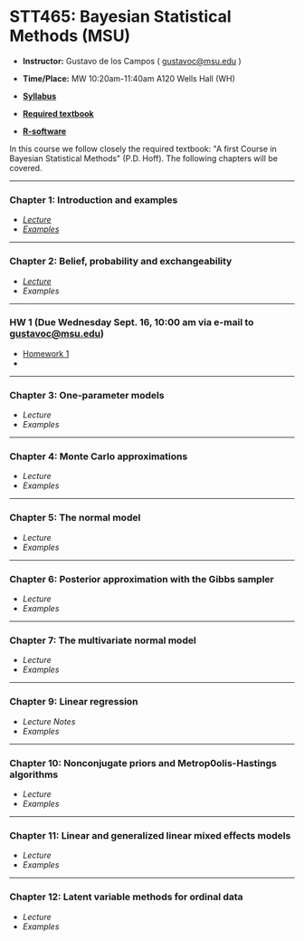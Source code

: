 # STT465: Bayesian Statistical Methods (MSU)


* **Instructor:** Gustavo de los Campos ( gustavoc@msu.edu )

* **Time/Place:** MW 10:20am-11:40am A120 Wells Hall (WH)   

* **[Syllabus](https://github.com/gdlc/STT465/blob/master/STT465_Syllabus.pdf)**
* **[Required textbook](http://www.stat.washington.edu/people/pdhoff/book.php)**
* **[R-software](http://www.r-project.org/)**

In this course we follow closely the required textbook: "A first Course in Bayesian Statistical Methods" (P.D. Hoff). The following chapters will be covered.

------------------------------------------------------------------
### Chapter 1: Introduction and examples
 - *[Lecture](https://github.com/gdlc/STT465/blob/master/STT465_1.pdf)*
 - *[Examples](https://github.com/gdlc/STT465/blob/master/examples_1.md)*

------------------------------------------------------------------
### Chapter 2: Belief, probability and exchangeability
 - *[Lecture](https://github.com/gdlc/STT465/blob/master/STT465_2.pdf)*
 - *Examples*
-------------------------------------------------------------------

### HW 1 (Due Wednesday Sept. 16, 10:00 am via e-mail to gustavoc@msu.edu) 
  - [Homework 1](https://github.com/gdlc/STT465/blob/master/HW1_STT465.pdf)
  - 
------------------------------------------------------------------
### Chapter 3: One-parameter models

 - *Lecture*
 - *Examples*

------------------------------------------------------------------
### Chapter 4: Monte Carlo approximations

 - *Lecture*
 - *Examples*
 
------------------------------------------------------------------
### Chapter 5: The normal model

 - *Lecture*
 - *Examples*

------------------------------------------------------------------
### Chapter 6: Posterior approximation with the Gibbs sampler

 - *Lecture*
 - *Examples*

------------------------------------------------------------------
### Chapter 7: The multivariate normal model
 - *Lecture*
 - *Examples* 
 
------------------------------------------------------------------
### Chapter 9: Linear regression
 - *Lecture Notes*
 - *Examples* 
 
------------------------------------------------------------------
### Chapter 10: Nonconjugate priors and Metrop0olis-Hastings algorithms
 - *Lecture*
 - *Examples* 
 
------------------------------------------------------------------
### Chapter 11: Linear and generalized linear mixed effects models
 - *Lecture*
 - *Examples* 

------------------------------------------------------------------
### Chapter 12: Latent variable methods for ordinal data
 - *Lecture*
 - *Examples* 

